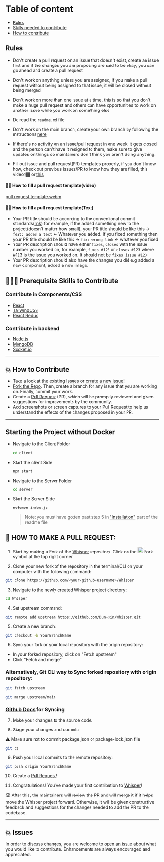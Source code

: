 # Table of content

- [Rules](#rules)
- [Skills needed to contribute](#-prerequisite-skills-to-contribute)
- [How to contribute](#-how-to-contribute)

## Rules

- Don't create a pull request on an issue that doesn't exist, create an issue first and if the changes you are proposing are said to be okay, you can go ahead and create a pull request

- Don't work on anything unless you are assigned, if you make a pull request without being assigned to that issue, it will be closed without being merged

- Don't work on more than one issue at a time, this is so that you don't make a huge pull request and others can have opportunities to work on another issue while you work on something else

- Do read the `readme.md` file

- Don't work on the main branch, create your own branch by following the instructions [here](#-how-to-make-a-pull-request)

- If there's no activity on an issue/pull request in one week, it gets closed and the person can't have it resigned to them, make sure to give updates on things so maintainers don't think you aren't doing anything. 






- Fill out issue and pull request(PR) templates properly, if you don't know how, check out previous issues/PR to know how they are filled, this video👇🏾 or [this](#-how-to-fill-a-pull-request-templatetext)

#### 👌🏾 How to fill a pull request template(video)

[pull request template.webm](https://user-images.githubusercontent.com/78784850/195570788-05a6fe61-a9a3-4abe-ae17-936ffd6ea171.webm)

#### 👌🏾 How to fill a pull request template(Text)

- Your PR title should be according to the conventional commit standards([link](https://gist.github.com/Zekfad/f51cb06ac76e2457f11c80ed705c95a3)) for example, if the added something new to the project(doesn't matter how small), your PR title should be like this -> `feat: added a text` <- Whatever you added. If you fixed something then your PR title should be like this -> `fix: wrong link` <- whatever you fixed
- Your PR description should have either `fixes`, `closes` with the issue number you worked on, for example, `fixes #123` or `closes #123` where #123 is the issue you worked on. It should not be `fixes issue #123`
- Your PR description should also have the changes you did e.g added a new component, added a new image.

## 👩🏽‍💻 Prerequisite Skills to Contribute

### Contribute in Components/CSS

- [React](https://reactjs.org/)
- [TailwindCSS](https://tailwindcss.com/)
- [React Redux](https://react-redux.js.org/)

### Contribute in backend

- [Node.js](https://nodejs.org/)
- [MongoDB](https://www.mongodb.com/)
- [Socket.io](https://socket.io/)

---

## 💥 How to Contribute

- Take a look at the existing [Issues](https://github.com/Dun-sin/Whisper/issues) or [create a new issue](https://github.com/Dun-sin/Whisper/issues/new/choose)!
- [Fork the Repo](https://github.com/Dun-sin/Whisper/fork). Then, create a branch for any issue that you are working on. Finally, commit your work.
- Create a [Pull Request](https://github.com/Dun-sin/Whisper/compare) (PR), which will be promptly reviewed and given suggestions for improvements by the community.
- Add screenshots or screen captures to your Pull Request to help us understand the effects of the changes proposed in your PR.

---

## Starting the Project without Docker

- Navigate to the Client Folder
  ```bash
  cd client
  ```
- Start the client Side
  ```bash
  npm start
  ```
- Navigate to the Server Folder
  ```bash
  cd server
  ```
- Start the Server Side
  ```bash
  nodemon index.js
  ```
  > Note: you must have gotten past step 5 in ["Installation"](https://github.com/Dun-sin/Whisper#%EF%B8%8F-installation) part of the readme file

## 🌟 HOW TO MAKE A PULL REQUEST:

1. Start by making a Fork of the [Whisper](https://github.com/Dun-sin/Whisper) repository. Click on the <a href="https://github.com/Dun-sin/Whisper/fork"><img src="https://i.imgur.com/G4z1kEe.png" height="21" width="21"></a>Fork symbol at the top right corner.

2. Clone your new fork of the repository in the terminal/CLI on your computer with the following command:

```bash
git clone https://github.com/<your-github-username>/Whisper
```

3. Navigate to the newly created Whisper project directory:

```bash
cd Whisper
```

4. Set upstream command:

```bash
git remote add upstream https://github.com/Dun-sin/Whisper.git
```

5. Create a new branch:

```bash
git checkout -b YourBranchName
```

6. Sync your fork or your local repository with the origin repository:

- In your forked repository, click on "Fetch upstream"
- Click "Fetch and merge"

### Alternatively, Git CLI way to Sync forked repository with origin repository:

```bash
git fetch upstream
```

```bash
git merge upstream/main
```

### [Github Docs](https://docs.github.com/en/github/collaborating-with-pull-requests/addressing-merge-conflicts/resolving-a-merge-conflict-on-github) for Syncing

7. Make your changes to the source code.

8. Stage your changes and commit:

⚠️ Make sure not to commit package.json or package-lock.json file

```bash
git cz
```

9. Push your local commits to the remote repository:

```bash
git push origin YourBranchName
```

10. Create a [Pull Request](https://help.github.com/en/github/collaborating-with-issues-and-pull-requests/creating-a-pull-request)!

11. Congratulations! You've made your first contribution to [Whisper](https://github.com/Dun-sin/Whisper/graphs/contributors)!

🏆 After this, the maintainers will review the PR and will merge it if it helps move the Whisper project forward. Otherwise, it will be given constructive feedback and suggestions for the changes needed to add the PR to the codebase.

---

## 💥 Issues

In order to discuss changes, you are welcome to [open an issue](https://github.com/Dun-sin/Whisper/issues/new/choose) about what you would like to contribute. Enhancements are always encouraged and appreciated.
